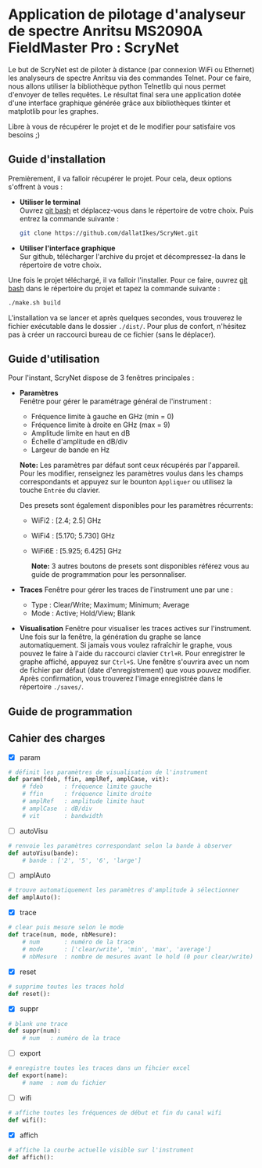 # Application de pilotage d'analyseur de spectre Anritsu MS2090A FieldMaster Pro : ScryNet

Le but de ScryNet est de piloter à distance (par connexion WiFi ou Ethernet) les analyseurs de spectre Anritsu via des commandes Telnet. Pour ce faire, nous allons utiliser la bibliothèque python Telnetlib qui nous permet d'envoyer de telles requêtes. Le résultat final sera une application dotée d'une interface graphique générée grâce aux bibliothèques tkinter et matplotlib pour les graphes.

Libre à vous de récupérer le projet et de le modifier pour satisfaire vos besoins ;)

## Guide d'installation

Premièrement, il va falloir récupérer le projet. Pour cela, deux options s'offrent à vous :

- **Utiliser le terminal**  
  Ouvrez [git bash](https://git-scm.com/downloads) et déplacez-vous dans le répertoire  de votre choix. Puis entrez la commande suivante :
  ```bash
  git clone https://github.com/dallatIkes/ScryNet.git
  ```
  
- **Utiliser l'interface graphique**  
  Sur github, télécharger l'archive du projet et décompressez-la dans le répertoire  de votre choix.
  
[//]: # ()
      
  Une fois le projet téléchargé, il va falloir l'installer. Pour ce faire, ouvrez [git bash](https://git-scm.com/downloads) dans le répertoire du projet et tapez la commande suivante :
  ```bash
  ./make.sh build
  ```
  L'installation va se lancer et après quelques secondes, vous trouverez le fichier exécutable dans le dossier ``./dist/``. Pour plus de confort, n'hésitez pas à créer un raccourci bureau de ce fichier (sans le déplacer). 

## Guide d'utilisation

Pour l'instant, ScryNet dispose de 3 fenêtres principales :
- **Paramètres**  
  Fenêtre pour gérer le paramétrage général de l'instrument :
  - Fréquence limite à gauche en GHz (min = 0)
  - Fréquence limite à droite en GHz (max = 9)
  - Amplitude limite en haut en dB
  - Échelle d'amplitude en dB/div
  - Largeur de bande en Hz
    
  [//]: # ()
    
    **Note:** Les paramètres par défaut sont ceux récupérés par l'appareil. Pour les modifier, renseignez les paramètres voulus dans les champs correspondants et appuyez sur le bounton ``Appliquer`` ou utilisez la touche ``Entrée`` du clavier.

    Des presets sont également disponibles pour les paramètres récurrents:
    - WiFi2 : [2.4; 2.5] GHz
    - WiFi4 : [5.170; 5.730] GHz
    - WiFi6E : [5.925; 6.425] GHz
 
      [//]: # ()
      
      **Note:** 3 autres boutons de presets sont disponibles  référez vous au guide de programmation pour les personnaliser.
  
- **Traces**
  Fenêtre pour gérer les traces de l'instrument une par une :
  - Type : Clear/Write; Maximum; Minimum; Average
  - Mode : Active; Hold/View; Blank
    
- **Visualisation**
  Fenêtre pour visualiser les traces actives sur l'instrument. Une fois sur la fenêtre, la génération du graphe se lance automatiquement. Si jamais vous voulez rafraîchir le graphe, vous pouvez le faire à l'aide du raccourci clavier ``Ctrl+R``. Pour enregistrer le graphe affiché, appuyez sur ``Ctrl+S``. Une fenêtre s'ouvrira avec un nom de fichier par défaut (date d'enregistrement) que vous pouvez modifier. Après confirmation, vous trouverez l'image enregistrée dans le répertoire ``./saves/``.

## Guide de programmation

## Cahier des charges

- [x] param
```python
# définit les paramètres de visualisation de l'instrument
def param(fdeb, ffin, amplRef, amplCase, vit):
    # fdeb      : fréquence limite gauche
    # ffin      : fréquence limite droite
    # amplRef   : amplitude limite haut
    # amplCase  : dB/div
    # vit       : bandwidth
```
- [ ] autoVisu
```python
# renvoie les paramètres correspondant selon la bande à observer
def autoVisu(bande):
    # bande : ['2', '5', '6', 'large']
```
- [ ] amplAuto
```python
# trouve automatiquement les paramètres d'amplitude à sélectionner
def amplAuto():
```
- [x] trace
```python
# clear puis mesure selon le mode
def trace(num, mode, nbMesure):
    # num       : numéro de la trace
    # mode      : ['clear/write', 'min', 'max', 'average']
    # nbMesure  : nombre de mesures avant le hold (0 pour clear/write)
```
- [x] reset
```python
# supprime toutes les traces hold
def reset():
```
- [x] suppr
```python
# blank une trace
def suppr(num):
    # num   : numéro de la trace
```
- [ ] export
```python
# enregistre toutes les traces dans un fihcier excel
def export(name):
    # name  : nom du fichier
```
- [ ] wifi
```python
# affiche toutes les fréquences de début et fin du canal wifi
def wifi():
```
- [x] affich
```python
# affiche la courbe actuelle visible sur l'instrument
def affich():
```
